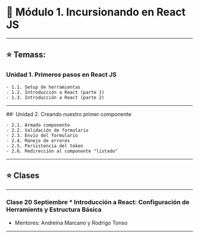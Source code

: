# :star2: Módulo 1. Incursionando en React JS

---

## :star:  Temass:

### Unidad 1. Primeros pasos en React JS
```
- 1.1. Setup de herramientas
- 1.2. Introducción a React (parte 1)
- 1.3. Introducción a React (parte 2)
```

---

##· Unidad 2. Creando nuestro primer componente
```
- 2.1. Armado componente
- 2.2. Validación de formulario
- 2.3. Envío del formulario
- 2.4. Manejo de errores
- 2.5. Persistencia del token
- 2.6. Redirección al componente "listado"
```

---

## :star: Clases

---

### Clase 20 Septiembre * Introducción a React: Configuración de Herramients y Estructura Básica

- Mentores: Andreína Marcano y Rodrigo Tonso

---
